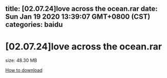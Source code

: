 
title: [02.07.24]love across the ocean.rar
date: Sun Jan 19 2020 13:39:07 GMT+0800 (CST)    
categories: baidu
---

# [02.07.24]love across the ocean.rar
size: 48.30 MB
 
 

[How to download](https://bpcam.bemobtrk.com/go/2ceec3aa-1ca2-46d6-b9ff-aaa5c184517c?jno=2604)